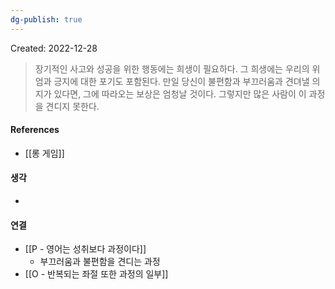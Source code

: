 ```yaml
---
dg-publish: true
---
```

Created: 2022-12-28

>장기적인 사고와 성공을 위한 행동에는 희생이 필요하다. 그 희생에는 우리의 위엄과 긍지에 대한 포기도 포함된다. 만일 당신이 불편함과 부끄러움과 견뎌낼 의지가 있다면, 그에 따라오는 보상은 엄청날 것이다. 그렇지만 많은 사람이 이 과정을 견디지 못한다.

#### References
- [[롱 게임]]

#### 생각
- 

#### 연결
- [[P - 영어는 성취보다 과정이다]]
    - 부끄러움과 불편함을 견디는 과정
- [[O - 반복되는 좌절 또한 과정의 일부]]